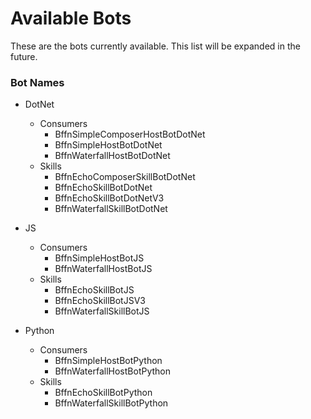 # Available Bots 
These are the bots currently available. This list will be expanded in the future.

### Bot Names
- DotNet
  - Consumers
    - BffnSimpleComposerHostBotDotNet
    - BffnSimpleHostBotDotNet
    - BffnWaterfallHostBotDotNet
  - Skills
    - BffnEchoComposerSkillBotDotNet
    - BffnEchoSkillBotDotNet
    - BffnEchoSkillBotDotNetV3
    - BffnWaterfallSkillBotDotNet

- JS
  - Consumers
    - BffnSimpleHostBotJS
    - BffnWaterfallHostBotJS
  - Skills
    - BffnEchoSkillBotJS
    - BffnEchoSkillBotJSV3
    - BffnWaterfallSkillBotJS

- Python
  - Consumers
    - BffnSimpleHostBotPython
    - BffnWaterfallHostBotPython
  - Skills
    - BffnEchoSkillBotPython
    - BffnWaterfallSkillBotPython
